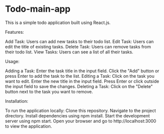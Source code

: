 # Todo-main-app
This is a simple todo application built using React.js.

Features: 

Add Task: Users can add new tasks to their todo list.
Edit Task: Users can edit the title of existing tasks.
Delete Task: Users can remove tasks from their todo list.
View Tasks: Users can see a list of all their tasks.

Usage:

Adding a Task:
Enter the task title in the input field.
Click the "Add" button or press Enter to add the task to the list.
Editing a Task:
Click on the task you want to edit.
Enter the new title in the input field.
Press Enter or click outside the input field to save the changes.
Deleting a Task:
Click on the "Delete" button next to the task you want to remove.

Installation:

To run the application locally:
Clone this repository.
Navigate to the project directory.
Install dependencies using npm install.
Start the development server using npm start.
Open your browser and go to http://localhost:3000 to view the application.

